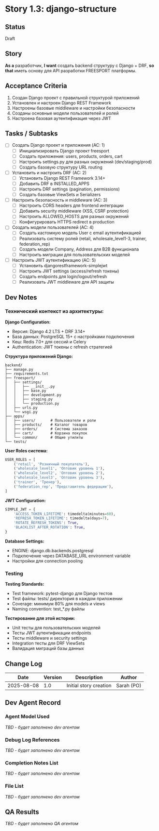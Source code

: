 # Story 1.3: django-structure

## Status
Draft

## Story
**As a** разработчик,
**I want** создать backend структуру с Django + DRF,
**so that** иметь основу для API разработки FREESPORT платформы.

## Acceptance Criteria

1. Создан Django проект с правильной структурой приложений
2. Установлен и настроен Django REST Framework  
3. Настроены базовые middleware и настройки безопасности
4. Созданы основные модели пользователей и ролей
5. Настроена базовая аутентификация через JWT

## Tasks / Subtasks

- [ ] Создать Django проект и приложения (AC: 1)
  - [ ] Инициализировать Django проект freesport
  - [ ] Создать приложения: users, products, orders, cart
  - [ ] Настроить settings.py для разных окружений (dev/staging/prod)
  - [ ] Создать базовую структуру URL routing

- [ ] Установить и настроить DRF (AC: 2)
  - [ ] Установить Django REST Framework 3.14+
  - [ ] Добавить DRF в INSTALLED_APPS
  - [ ] Настроить DRF settings (pagination, permissions)
  - [ ] Создать базовые ViewSets и Serializers

- [ ] Настроить безопасность и middleware (AC: 3)
  - [ ] Настроить CORS headers для frontend интеграции
  - [ ] Добавить security middleware (XSS, CSRF protection)
  - [ ] Настроить ALLOWED_HOSTS для разных окружений  
  - [ ] Конфигурировать HTTPS redirect в production

- [ ] Создать модели пользователей (AC: 4)
  - [ ] Создать кастомную модель User с email аутентификацией
  - [ ] Реализовать систему ролей (retail, wholesale_level1-3, trainer, federation_rep)
  - [ ] Создать модели Company, Address для B2B функционала
  - [ ] Настроить миграции для пользовательских моделей

- [ ] Настроить JWT аутентификацию (AC: 5)
  - [ ] Установить djangorestframework-simplejwt
  - [ ] Настроить JWT settings (access/refresh токены)
  - [ ] Создать endpoints для login/logout/refresh
  - [ ] Реализовать JWT middleware для API защиты

## Dev Notes

### Технический контекст из архитектуры:

**Django Configuration:**
- Версия: Django 4.2 LTS + DRF 3.14+
- База данных: PostgreSQL 15+ с настройками подключения
- Кеш: Redis 7.0+ для сессий и Celery
- Authentication: JWT токены с refresh стратегией

**Структура приложений Django:**
```
backend/
├── manage.py
├── requirements.txt
├── freesport/
│   ├── settings/
│   │   ├── __init__.py
│   │   ├── base.py
│   │   ├── development.py
│   │   ├── staging.py  
│   │   └── production.py
│   ├── urls.py
│   └── wsgi.py
├── apps/
│   ├── users/       # Пользователи и роли
│   ├── products/    # Каталог товаров
│   ├── orders/      # Система заказов
│   ├── cart/        # Корзина покупок
│   └── common/      # Общие утилиты
└── tests/
```

**User Roles система:**
```python
USER_ROLES = [
    ('retail', 'Розничный покупатель'),
    ('wholesale_level1', 'Оптовик уровень 1'),
    ('wholesale_level2', 'Оптовик уровень 2'), 
    ('wholesale_level3', 'Оптовик уровень 3'),
    ('trainer', 'Тренер'),
    ('federation_rep', 'Представитель федерации'),
]
```

**JWT Configuration:**
```python
SIMPLE_JWT = {
    'ACCESS_TOKEN_LIFETIME': timedelta(minutes=60),
    'REFRESH_TOKEN_LIFETIME': timedelta(days=7),
    'ROTATE_REFRESH_TOKENS': True,
    'BLACKLIST_AFTER_ROTATION': True,
}
```

**Database Settings:**
- ENGINE: django.db.backends.postgresql
- Подключение через DATABASE_URL environment variable
- Настройки для connection pooling

### Testing

**Testing Standards:**
- Test framework: pytest-django для Django тестов
- Test файлы: tests/ директория в каждом приложении
- Coverage: минимум 80% для models и views
- Naming convention: test_*.py файлы

**Тестирование для этой истории:**
- Unit тесты для пользовательских моделей
- Тесты JWT аутентификации endpoints
- Тесты middleware и security settings
- Integration тесты для DRF ViewSets
- Валидация миграций базы данных

## Change Log

| Date | Version | Description | Author |
|------|---------|-------------|---------|
| 2025-08-08 | 1.0 | Initial story creation | Sarah (PO) |

## Dev Agent Record

### Agent Model Used
_TBD - будет заполнено dev агентом_

### Debug Log References  
_TBD - будет заполнено dev агентом_

### Completion Notes List
_TBD - будет заполнено dev агентом_

### File List
_TBD - будет заполнено dev агентом_

## QA Results
_TBD - будет заполнено QA агентом_